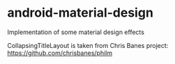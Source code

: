 # android-material-design
Implementation of some material design effects

CollapsingTitleLayout is taken from Chris Banes project: https://github.com/chrisbanes/philm
